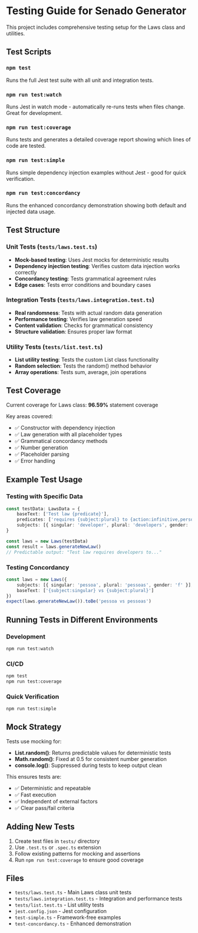 # Testing Guide for Senado Generator

This project includes comprehensive testing setup for the Laws class and utilities.

## Test Scripts

### `npm test`
Runs the full Jest test suite with all unit and integration tests.

### `npm run test:watch`
Runs Jest in watch mode - automatically re-runs tests when files change. Great for development.

### `npm run test:coverage`
Runs tests and generates a detailed coverage report showing which lines of code are tested.

### `npm run test:simple`
Runs simple dependency injection examples without Jest - good for quick verification.

### `npm run test:concordancy`
Runs the enhanced concordancy demonstration showing both default and injected data usage.

## Test Structure

### Unit Tests (`tests/laws.test.ts`)
- **Mock-based testing**: Uses Jest mocks for deterministic results
- **Dependency injection testing**: Verifies custom data injection works correctly
- **Concordancy testing**: Tests grammatical agreement rules
- **Edge cases**: Tests error conditions and boundary cases

### Integration Tests (`tests/laws.integration.test.ts`)
- **Real randomness**: Tests with actual random data generation
- **Performance testing**: Verifies law generation speed
- **Content validation**: Checks for grammatical consistency
- **Structure validation**: Ensures proper law format

### Utility Tests (`tests/list.test.ts`)
- **List utility testing**: Tests the custom List class functionality
- **Random selection**: Tests the random() method behavior
- **Array operations**: Tests sum, average, join operations

## Test Coverage

Current coverage for Laws class: **96.59%** statement coverage

Key areas covered:
- ✅ Constructor with dependency injection
- ✅ Law generation with all placeholder types
- ✅ Grammatical concordancy methods
- ✅ Number generation
- ✅ Placeholder parsing
- ✅ Error handling

## Example Test Usage

### Testing with Specific Data
```typescript
const testData: LawsData = {
    baseText: ['Test law {predicate}'],
    predicates: ['requires {subject:plural} to {action:infinitive,person}'],
    subjects: [{ singular: 'developer', plural: 'developers', gender: 'm' }]
}

const laws = new Laws(testData)
const result = laws.generateNewLaw()
// Predictable output: "Test law requires developers to..."
```

### Testing Concordancy
```typescript
const laws = new Laws({
    subjects: [{ singular: 'pessoa', plural: 'pessoas', gender: 'f' }],
    baseText: ['{subject:singular} vs {subject:plural}']
})
expect(laws.generateNewLaw()).toBe('pessoa vs pessoas')
```

## Running Tests in Different Environments

### Development
```bash
npm run test:watch
```

### CI/CD
```bash
npm test
npm run test:coverage
```

### Quick Verification
```bash
npm run test:simple
```

## Mock Strategy

Tests use mocking for:
- **List.random()**: Returns predictable values for deterministic tests
- **Math.random()**: Fixed at 0.5 for consistent number generation
- **console.log()**: Suppressed during tests to keep output clean

This ensures tests are:
- ✅ Deterministic and repeatable
- ✅ Fast execution
- ✅ Independent of external factors
- ✅ Clear pass/fail criteria

## Adding New Tests

1. Create test files in `tests/` directory
2. Use `.test.ts` or `.spec.ts` extension
3. Follow existing patterns for mocking and assertions
4. Run `npm run test:coverage` to ensure good coverage

## Files
- `tests/laws.test.ts` - Main Laws class unit tests
- `tests/laws.integration.test.ts` - Integration and performance tests  
- `tests/list.test.ts` - List utility tests
- `jest.config.json` - Jest configuration
- `test-simple.ts` - Framework-free examples
- `test-concordancy.ts` - Enhanced demonstration
